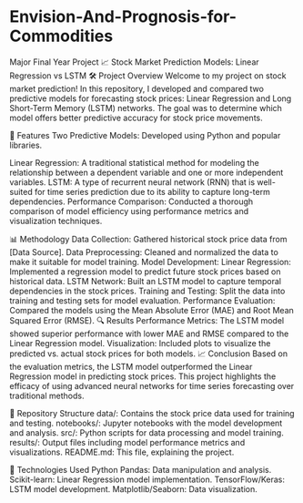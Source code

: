 # Envision-And-Prognosis-for-Commodities
Major Final Year Project 
📈 Stock Market Prediction Models: Linear Regression vs LSTM
🛠 Project Overview
Welcome to my project on stock market prediction! In this repository, I developed and compared two predictive models for forecasting stock prices: Linear Regression and Long Short-Term Memory (LSTM) networks. The goal was to determine which model offers better predictive accuracy for stock price movements.

🚀 Features
Two Predictive Models: Developed using Python and popular libraries.

Linear Regression: A traditional statistical method for modeling the relationship between a dependent variable and one or more independent variables.
LSTM: A type of recurrent neural network (RNN) that is well-suited for time series prediction due to its ability to capture long-term dependencies.
Performance Comparison: Conducted a thorough comparison of model efficiency using performance metrics and visualization techniques.

📊 Methodology
Data Collection: Gathered historical stock price data from [Data Source].
Data Preprocessing: Cleaned and normalized the data to make it suitable for model training.
Model Development:
Linear Regression: Implemented a regression model to predict future stock prices based on historical data.
LSTM Network: Built an LSTM model to capture temporal dependencies in the stock prices.
Training and Testing: Split the data into training and testing sets for model evaluation.
Performance Evaluation: Compared the models using the Mean Absolute Error (MAE) and Root Mean Squared Error (RMSE).
🔍 Results
Performance Metrics: The LSTM model showed superior performance with lower MAE and RMSE compared to the Linear Regression model.
Visualization: Included plots to visualize the predicted vs. actual stock prices for both models.
📈 Conclusion
Based on the evaluation metrics, the LSTM model outperformed the Linear Regression model in predicting stock prices. This project highlights the efficacy of using advanced neural networks for time series forecasting over traditional methods.

📂 Repository Structure
data/: Contains the stock price data used for training and testing.
notebooks/: Jupyter notebooks with the model development and analysis.
src/: Python scripts for data processing and model training.
results/: Output files including model performance metrics and visualizations.
README.md: This file, explaining the project.

🧠 Technologies Used
Python
Pandas: Data manipulation and analysis.
Scikit-learn: Linear Regression model implementation.
TensorFlow/Keras: LSTM model development.
Matplotlib/Seaborn: Data visualization.





